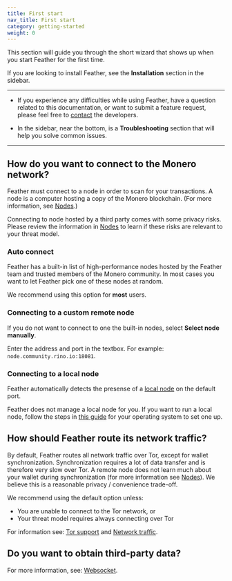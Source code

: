 ```yaml
---
title: First start
nav_title: First start
category: getting-started
weight: 0
---
```


This section will guide you through the short wizard that shows up when you start Feather for the first time.

If you are looking to install Feather, see the **Installation** section in the sidebar.

---

- If you experience any difficulties while using Feather, have a question related to this documentation, or want to submit a feature request, please feel free to [contact](report-an-issue) the developers.

- In the sidebar, near the bottom, is a **Troubleshooting** section that will help you solve common issues.

---

## How do you want to connect to the Monero network?

Feather must connect to a node in order to scan for your transactions. A node is a computer hosting a copy of the Monero blockchain. (For more information, see [Nodes](nodes).)

Connecting to node hosted by a third party comes with some privacy risks. Please review the information in [Nodes](nodes) to learn if these risks are relevant to your threat model.

### Auto connect

Feather has a built-in list of high-performance nodes hosted by the Feather team and trusted members of the Monero community. In most cases you want to let Feather pick one of these nodes at random.

We recommend using this option for **most** users.

### Connecting to a custom remote node

If you do not want to connect to one the built-in nodes, select **Select node manually**.

Enter the address and port in the textbox. For example: `node.community.rino.io:18081`.

### Connecting to a local node

Feather automatically detects the presense of a [local node](local-node) on the default port.

Feather does not manage a local node for you. 
If you want to run a local node, follow the steps in [this guide](https://moneroguides.org/tutorials/01x02-setting-up-your-own-node/) for your operating system to set one up.

## How should Feather route its network traffic?

By default, Feather routes all network traffic over Tor, except for wallet synchronization. Synchronization requires a lot of data transfer and is therefore very slow over Tor. A remote node does not learn much about your wallet during synchronization (for more information see [Nodes](nodes)). We believe this is a reasonable privacy / convenience trade-off.

We recommend using the default option unless:

- You are unable to connect to the Tor network, or
- Your threat model requires always connecting over Tor

For information see: [Tor support](tor-support) and [Network traffic](network-traffic).

## Do you want to obtain third-party data?

For more information, see: [Websocket](websocket).
